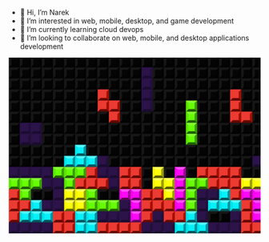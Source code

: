 - 👋 Hi, I’m Narek
- 👀 I’m interested in web, mobile, desktop, and game development
- 🌱 I’m currently learning cloud devops
- 💞️ I’m looking to collaborate on web, mobile, and desktop applications development

![picture](https://github.com/narek725/narek725/blob/main/Pattem-Digital-Game-Development-Tools-Thumbnail-.gif) <br />
